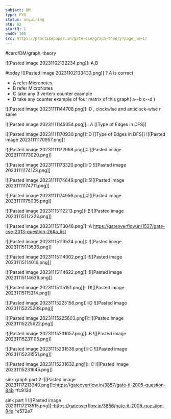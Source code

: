 ```yaml
---
subject: DM
type: PYQ
status: acquiring
atQ: 83
startQ: 1
endQ: 108
src: https://practicepaper.in/gate-cse/graph-theory?page_no=17
---
```

#card/DM/graph_theory 

![[Pasted image 20231102132234.png]]::A,B <!--SR:!2023-11-26,6,250-->

#today ![[Pasted image 20231102133433.png]]
?
A is correct
- A refer Micronotes
- B refer MicroNotes
- C take any 3 verterx counter example
- D take any counter example of four matrix of this graph( a--b  c--d  )



![[Pasted image 20231111144708.png]]::D , clockwise and anticlock-wise r same <!--SR:!2023-11-23,3,164-->

![[Pasted image 20231111145054.png]]:: A [[Type of Edges in DFS]] <!--SR:!2023-11-24,4,189-->

![[Pasted image 20231111170930.png]]::D [[Type of Edges in DFS]] ![[Pasted image 20231111170957.png]] <!--SR:!2023-11-25,5,184-->

![[Pasted image 20231111172959.png]]::![[Pasted image 20231111173020.png]] <!--SR:!2023-11-23,3,164-->

![[Pasted image 20231111173320.png]]::D ![[Pasted image 20231111174123.png]] <!--SR:!2023-11-21,1,144-->

![[Pasted image 20231111174649.png]]::5![[Pasted image 20231111174711.png]] <!--SR:!2023-11-25,5,184-->

![[Pasted image 20231111174956.png]]::![[Pasted image 20231111175035.png]]

![[Pasted image 20231115112213.png]]::B![[Pasted image 20231115112223.png]] <!--SR:!2023-11-22,2,174-->

![[Pasted image 20231115113048.png]]::A https://gateoverflow.in/1537/gate-cse-2013-question-26#a_list

![[Pasted image 20231115113524.png]]::![[Pasted image 20231115113536.png]]

![[Pasted image 20231115114002.png]]::![[Pasted image 20231115114016.png]] <!--SR:!2023-11-21,1,134-->

![[Pasted image 20231115114622.png]]::![[Pasted image 20231115114639.png]] <!--SR:!2023-11-22,2,174-->

![[Pasted image 20231115115151.png]]:: D![[Pasted image 20231115115214.png]] <!--SR:!2023-11-22,2,174-->

![[Pasted image 20231115225156.png]]::D ![[Pasted image 20231115225208.png]]

![[Pasted image 20231115225603.png]]::![[Pasted image 20231115225622.png]] <!--SR:!2023-11-22,2,154-->

![[Pasted image 20231115231057.png]]::B ![[Pasted image 20231115231105.png]] <!--SR:!2023-11-22,2,174-->

![[Pasted image 20231115231536.png]]::C ![[Pasted image 20231115231551.png]]

![[Pasted image 20231115231632.png]]:: C ![[Pasted image 20231115231645.png]] <!--SR:!2023-11-22,2,154-->

sink graph part 2
![[Pasted image 20231117213340.png]]::https://gateoverflow.in/3857/gate-it-2005-question-84b ^fc913d

sink part 1
![[Pasted image 20231117213515.png]]::https://gateoverflow.in/3856/gate-it-2005-question-84a ^e572e7